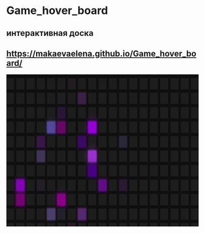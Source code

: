# Game_hover_board
интерактивная доска
---
https://makaevaelena.github.io/Game_hover_board/
---

<a href ='https://makaevaelena.github.io/Game_hover_board/'><img src='Game_hover_board.png' height="400"></a>
